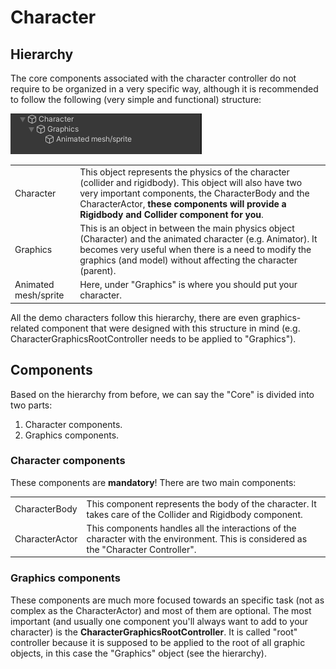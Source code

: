 # Character

## Hierarchy

The core components associated with the character controller do not require to be organized in a very specific way, although it is recommended to follow the following \(very simple and functional\) structure:

![](../../.gitbook/assets/imagen%20%2859%29.png)

|  |  |
| :--- | :--- |
| Character | This object represents the physics of the character \(collider and rigidbody\). This object will also have two very important components, the CharacterBody and the CharacterActor, **these components will provide a Rigidbody and Collider component for you**. |
| Graphics | This is an object in between the main physics object \(Character\) and the animated character \(e.g. Animator\). It becomes very useful when there is a need to modify the graphics \(and model\) without affecting the character \(parent\). |
| Animated mesh/sprite | Here, under "Graphics" is where you should put your character. |

All the demo characters follow this hierarchy, there are even graphics-related component that were designed with this structure in mind \(e.g. CharacterGraphicsRootController needs to be applied to "Graphics"\).

## Components

Based on the hierarchy from before, we can say the "Core" is divided into two parts:

1. Character components.
2. Graphics components.

### Character components

These components are **mandatory**! There are two main components:

|  |  |
| :--- | :--- |
| CharacterBody | This component represents the body of the character. It takes care of the Collider and Rigidbody component. |
| CharacterActor | This components handles all the interactions of the character with the environment. This is considered as the "Character Controller". |

### Graphics components

These components are much more focused towards an specific task \(not as complex as the CharacterActor\) and most of them are optional. The most important \(and usually one component you'll always want to add to your character\) is the **CharacterGraphicsRootController**. It is called "root" controller because it is supposed to be applied to the root of all graphic objects, in this case the "Graphics" object \(see the hierarchy\).


